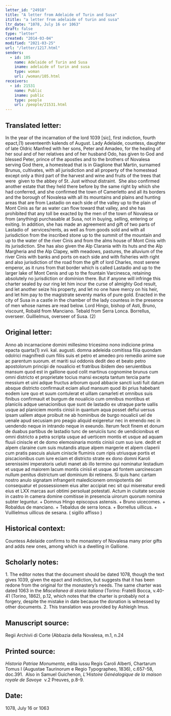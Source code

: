 ```yaml
---
letter_id: "24918"
title: "A letter from Adelaide of Turin and Susa"
ititle: "a letter from adelaide of turin and susa"
ltr_date: "1078, July 16 or 1063"
draft: false
type: "letter"
created: "2014-03-04"
modified: "2021-03-25"
url: "/letter/1217.html"
senders:
  - id: 105
    name: Adelaide of Turin and Susa
    iname: adelaide of turin and susa
    type: woman
    url: /woman/105.html
receivers:
  - id: 21531
    name: Public
    iname: public
    type: people
    url: /people/21531.html
---
```

<h2> Translated letter:</h2><p>In the year of the incarnation of the lord 1039 [sic], first indiction, fourth epact,(1) seventeenth kalends of August. Lady Adelaide, countess, daughter of late Oldric Manfred with her sons, Peter and Amadeo, for the healing of her soul and of her relatives and of her husband Odo, has given to God and blessed Peter, prince of the apostles and to the brothers of Novalesa serving God there, a homestead that is in Giaglione that Martin, surnamed Brunus, cultivates, with all jurisdiction and all property of the homestead except only a third part of the harvest and wine and fruits of the trees that were &nbsp;given to the abbey of St. Just without distraint. &nbsp;She also confirmed another estate that they held there before by the same right by which she had conferred, and she confirmed the town of Camerletto and all its borders and the borough of Novalesa with all its mountains and plains and hunting areas that are from Lastadio on each side of the valley up to the plain of Mont Cinis as far as water can flow toward that valley, and she has prohibited that any toll be exacted by the men of the town of Novalesa or from (anything) purchasable at Susa, not in buying, selling, entering or exiting. In addition, she has made an agreement and gift of two parts of Lastadio of &nbsp;services/rents, as well as from goods sold and with all jurisdiction from the inscribed stone up to the summit of the mountain and up to the water of the river Cinis and from the alms house of Mont Cinis with its jurisdiction. She has also given the Alp Clarania with its huts and the Alp Margheria and the Alp Clapey, with meadows, pastures, the alluvium of the river Cinis with banks and ports on each side and with fisheries with right and also jurisdiction of the road from the gift of lord Charles, most serene emperor, as it runs from that border which is called Lastadio and up to the larger lake of Mont Cenis and up to the fountain Varcinesca, retaining absolutely no jurisdiction or dominion there. But if anyone will infringe this charter sealed by our ring let him incur the curse of almighty God result, and let another seize his property, and let no one have mercy on his heir, and let him pay to the magistrate seventy marks of pure gold. Enacted in the city of Susa in a castle in the chamber of the lady countess in the presence of men whose names are read below. Lord Hingo, bishop of Asti, Bruno, viscount, Robald from Manciano. Tebald from Serra Lonca. Borrellus, overseer. Guillielmus, overseer of Susa. (2)</p><h2 class="mt-4"> Original letter:</h2>Anno ab incarnacione domini millesimo tricesimo nono indicione prima epacta quarta(1) xvii. kal. augusti. domna adeleida comitissa filia quondam odolrici magnifredi cum filiis suis et petro et amedeo pro remedio anime sue ac parentum suorum. et mariti sui oddonis dedit deo et beato petro apostolorum principi de noualicio et fratribus ibidem deo seruientibus mansum quod est in gallione quod colit martinus cognomine brunus cum omni districto et proprietate tocius mansi excepta tantum tercia parte messium et uini adque fructus arborum quod abbacie sancti iusti fuit datum absque districto confirmauit eciam aliud mansum quod ibi prius habebant eodem iure quo et suum contulerat et uillam camarleti et omnibus suis finibus confirmauit et burgum de noualicio cum omnibus montibus et planiciis adque uenacionibus que sunt de lastadio ex utraque parte uallis usque ad planiciem montis cinisii in quantum aqua posset deflui uersus ipsam uallem atque proibuit ne ab hominibus de burgo noualicii uel de uenale apud secusiam pro peagio aliquid exigeretur nec in emendo nec in uendendo neque in intrando neque in exeundo. Iterum fecit finem et donum de duabus partibus de lastadio tunc de seruiciis tunc de uendicionibus et omni districto a petra scripta usque ad uerticem montis et usque ad aquam fluuii ciniscle et de domo elemosinaria montis cinisii cum suo iure. dedit et alpem claraine cum suis mutandis atque alpem margerie et alpem claperii cum pratis pascuis aluium ciniscle fluminis cum ripis utriusque portis et piscacionibus cum iure eciam et districto strate ex dono domni Karoli serenissimi imperatoris ueluti manet ab illo termino qui nominatur lestadium et usque ad maiorem lacum montis cinisii et usque ad fontem uarcinescam nullum penitus districtum uel dominium ibi retinens. Si quis hanc cartam nostro anulo signatam infrangerit maledicionem omnipotentis dei consequatur et possessionem eius alter accipiat nec sit qui misereatur eredi eius et LXX marcas auri obtimi persoluat potestati. Actum in ciuitate secusie in castro in camera domine comitisse in presencia uirorum quorum nomina subter leguntur. + Domnus Hingo episcopus astensis. + Bruno uicecomes. + Robaldus de manciano.  + Tebaldus de serra lonca. + Borrellus uillicus. + Vuillielmus uillicus de sesana. ( sigillo affisso )
<h2 class="mt-4"> Historical context:</h2>Countess Adelaide confirms to the monastery of Novalesa many prior gifts and adds new ones, among which is a dwelling in Gallione.
<h2 class="mt-4"> Scholarly notes:</h2><p>1. The editor notes that the document should be dated 1078, though the text gives 1039, given the epact and indiction, but suggests that it has been redone from the original for the monastery’s needs. The same charter was dated 1063 in the <em>Miscellanea di storia italiana</em> (Torino: Fratelli Bocca, v.40-41 (Torino, 1862), p.12, which notes that the charter is probably not a forgery, despite the mistake in date because the donation is witnessed by other documents. 2. This translation was provided by Ashleigh Imus.</p><h2 class="mt-4"> Manuscript source:</h2>Regii Archivii di Corte (Abbazia della Novalesa, m.1, n.24
<h2 class="mt-4"> Printed source:</h2><p><em>Historia Patriae Monumenta</em>, edita iussu Regis Caroli Alberti, Chartarum Tomus I (Augustae Taurinorum e Regio Typographeo, 1836), c.657-58, doc.391. &nbsp;Also in&nbsp;Samuel Guichenon, <i>L’Histoire Généalogique de la maison royale de Savoye</i>&nbsp; v.2 Preuves, p.8-9.</p><h2 class="mt-4"> Date:</h2>1078, July 16 or 1063